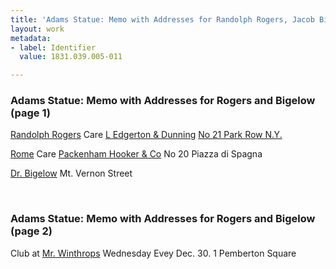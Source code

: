 ```yaml
---
title: 'Adams Statue: Memo with Addresses for Randolph Rogers, Jacob Bigelow, 1831.039.005-011'
layout: work
metadata:
- label: Identifier
  value: 1831.039.005-011

---
```

<div class="pages">
<div id="page-1130683">
<h3><a name="page-1130683">Adams Statue: Memo with Addresses for Rogers and Bigelow (page 1)</a></h3>
<div class="page-content">
<p><a href='/pages/subjects/52560' title='Rogers, Randolph'>Randolph Rogers</a><span class='line-break'> </span>Care <a href='/pages/subjects/53582' title='L. Edgerton &amp; Dunning'>L Edgerton &amp; Dunning</a><span class='line-break'> </span><ins>No 21 Park Row N.Y.</ins></p>
<p><a href='/pages/subjects/52564' title='Rome, Italy'>Rome</a><span class='line-break'> </span>Care <a href='/pages/subjects/53583' title='Packenham Hooker &amp; Co.'>Packenham Hooker &amp; Co</a><span class='line-break'> </span>No 20 Piazza di Spagna</p>
<p><a href='/pages/subjects/52529' title='Bigelow, Jacob'>Dr. Bigelow</a><span class='line-break'> </span>Mt. Vernon Street</p>
</div>
</div>
<br />
<div id="page-1130684">
<h3><a name="page-1130684">Adams Statue: Memo with Addresses for Rogers and Bigelow (page 2)</a></h3>
<div class="page-content">
<p>Club at <a href='/pages/subjects/53586' title='Winthrop, Mr.'>Mr. Winthrops</a><span class='line-break'> </span>Wednesday Evey Dec. 30.<span class='line-break'> </span>1 Pemberton Square<span class='line-break'> </span></p>
</div>
</div>
<br />
</div>
